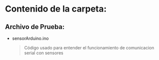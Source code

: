 # Contenido de la carpeta:

## Archivo de Prueba:
- sensorArduino.ino
  >	Código usado para entender el funcionamiento de comunicacion serial con sensores
